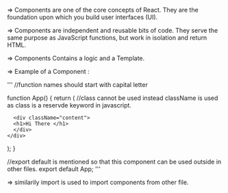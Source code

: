 => Components are one of the core concepts of React. They are the foundation upon which you build user interfaces (UI).

=> Components are independent and reusable bits of code. They serve the same purpose as JavaScript functions, but work in isolation and return HTML.

=> Components Contains a logic and a Template.

=> Example of a Component : 

'''
//function names should start with capital letter

function App() {
  return (
    //class cannot be used instead className is used as class is a reservde keyword in javascript.
    <div className="App">

      <div className="content">
      <h1>Hi There </h1>
      </div>
    </div>
  );
}

//export default is mentioned so that this component can be used outside in other files.
export default App;
'''

=> similarily import is used to import components from other file.

